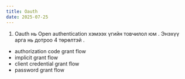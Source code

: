 ```yaml
---
title: Oauth
date: 2025-07-25
---
```


1.  Oauth нь Open authentication хэмээх үгийн товчилол юм .
    Энэхүү арга нь дотроо 4 төрөлтэй .

- authorization code grant flow
- implicit grant flow
- client credential grant flow
- password grant flow
